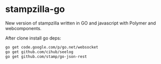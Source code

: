 stampzilla-go
=============

New version of stampzilla written in GO and javascript with Polymer and webcomponents. 

After clone install go deps:
```bash
go get code.google.com/p/go.net/websocket
go get github.com/cihub/seelog
go get github.com/stamp/go-json-rest
```

